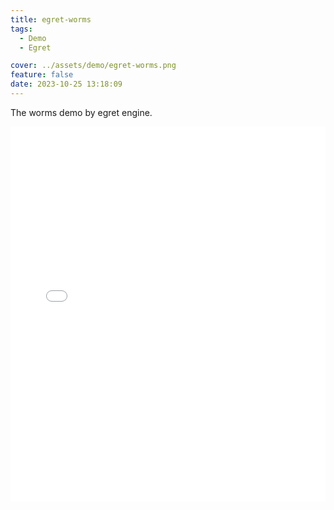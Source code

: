 ```yaml
---
title: egret-worms
tags:
  - Demo
  - Egret

cover: ../assets/demo/egret-worms.png
feature: false
date: 2023-10-25 13:18:09
---
```

The worms demo by egret engine.
<iframe
width=100%
height=600
src='../assets/demo/egret-worms/index.html'
frameborder=0
></iframe>
